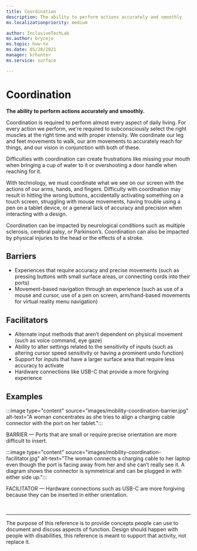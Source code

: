 ```yaml
---
title: Coordination
description: The ability to perform actions accurately and smoothly
ms.localizationpriority: medium

author: InclusiveTechLab
ms.author: brycejo 
ms.topic: how-to
ms.date: 05/20/2021
manager: krhunter
ms.service: surface

---
```


# Coordination

**The ability to perform actions accurately and smoothly.**

Coordination is required to perform almost every aspect of daily living. For every action we perform, we're required to subconsciously select the right muscles at the right time and with proper intensity. We coordinate our leg and feet movements to walk, our arm movements to accurately reach for things, and our vision in conjunction with both of these.

Difficulties with coordination can create frustrations like missing your mouth when bringing a cup of water to it or overshooting a door handle when reaching for it.

With technology, we must coordinate what we see on our screen with the actions of our arms, hands, and fingers. Difficulty with coordination may result in hitting the wrong buttons, accidentally activating something on a touch screen, struggling with mouse movements, having trouble using a pen on a tablet device, or a general lack of accuracy and precision when interacting with a design.

Coordination can be impacted by neurological conditions such as multiple sclerosis, cerebral palsy, or Parkinson’s. Coordination can also be impacted by physical injuries to the head or the effects of a stroke.

## Barriers

* Experiences that require accuracy and precise movements (such as pressing buttons with small surface areas, or connecting cords into their ports)​
* Movement-based navigation through an experience (such as use of a mouse and cursor, use of a pen on screen, arm/hand-based movements for virtual reality menu navigation)​

## Facilitators
* Alternate input methods that aren’t dependent on physical movement (such as voice command, eye gaze)​
* Ability to alter settings related to the sensitivity of inputs (such as altering cursor speed sensitivity or having a prominent undo function)​
* Support for inputs that have a larger surface area that require less accuracy to activate​
* Hardware connections like USB-C that provide a more forgiving experience​


## Examples

:::image type="content" source="images/mobility-coordination-barrier.jpg" alt-text="A woman concentrates as she tries to align a charging cable connector with the port on her tablet.":::

BARRIER — Ports that are small or require precise orientation are more difficult to insert.

:::image type="content" source="images/mobility-coordination-facilitator.jpg" alt-text="The woman connects a charging cable to her laptop even though the port is facing away from her and she can’t really see it. A diagram shows the connector is symmetrical and can be plugged in with either side up.":::

FACILITATOR — Hardware connections such as USB-C are more forgiving because they can be inserted in either orientation.

&nbsp;

[comment]: # (Footer statement)
___
The purpose of this reference is to provide concepts people can use to document and discuss aspects of function. Design should happen with people with disabilities, this reference is meant to support that activity, not replace it. 